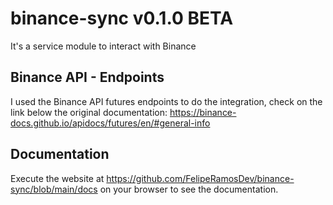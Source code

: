 # binance-sync v0.1.0 BETA
It's a service module to interact with Binance

## Binance API - Endpoints
I used the Binance API futures endpoints to do the integration, check on the link below the original documentation:
https://binance-docs.github.io/apidocs/futures/en/#general-info

## Documentation
Execute the website at https://github.com/FelipeRamosDev/binance-sync/blob/main/docs on your browser to see the documentation.
